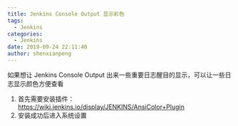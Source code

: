 ```yaml
---
title: Jenkins Console Output 显示彩色
tags:
  - Jenkins
categories:
  - Jenkins
date: 2019-09-24 22:11:40
author: shenxianpeng
---
```


如果想让 Jenkins Console Output 出来一些重要日志醒目的显示，可以让一些日志显示颜色方便查看

1. 首先需要安装插件： https://wiki.jenkins.io/display/JENKINS/AnsiColor+Plugin
2. 安装成功后进入系统设置
